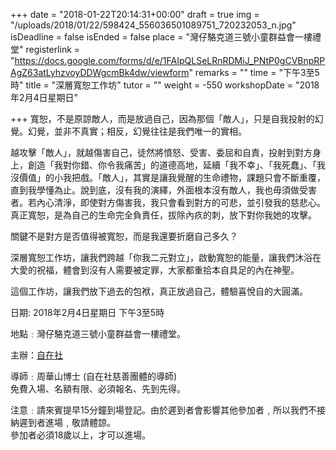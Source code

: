 +++
date = "2018-01-22T20:14:31+00:00"
draft = true
img = "/uploads/2018/01/22/598424_556036501089751_720232053_n.jpg"
isDeadline = false
isEnded = false
place = "灣仔駱克道三號小童群益會一樓禮堂"
registerlink = "https://docs.google.com/forms/d/e/1FAIpQLSeLRnRDMiJ_PNtP0gCVBnpRPAgZ63atLyhzvoyDDWgcmBk4dw/viewform"
remarks = ""
time = "下午3至5時"
title = "深層寬恕工作坊"
tutor = ""
weight = -550
workshopDate = "2018年2月4日星期日"

+++
寬恕，不是原諒敵人，而是放過自己，因為那個「敵人」，只是自我投射的幻覺。幻覺，並非不真實；相反，幻覺往往是我們唯一的實相。

越攻擊「敵人」，就越傷害自己，徒然將憤怒、受害、委屈和自責，投射到對方身上，創造「我對你錯、你令我痛苦」的道德高地，延續「我不幸」、「我死蠢」、「我沒價值」的小我把戲。「敵人」，其實是讓我覺醒的生命禮物，課題只會不斷重覆，直到我學懂為止。說到底，沒有我的演繹，外面根本沒有敵人，我也毋須做受害者。若內心清淨，即使對方傷害我，我只會看到對方的可悲，並引發我的慈悲心。真正寬恕，是為自己的生命完全負責任，拔除內疚的刺，放下對你我她的攻擊。

關鍵不是對方是否值得被寬恕，而是我還要折磨自己多久？

深層寬恕工作坊，讓我們跨越「你我二元對立」，啟動寬恕的能量，讓我們沐浴在大愛的祝福，體會到沒有人需要被定罪，大家都重拾本自具足的內在神聖。

這個工作坊，讓我們放下過去的包袱，真正放過自己，體驗喜悅自的大圓滿。

日期: 2018年2月4日星期日 下午3至5時

地點﹕灣仔駱克道三號小童群益會一樓禮堂。

主辦：[自在社](http://www.dreamspossible.hk/) 

導師﹕周華山博士 (自在社慈善團體的導師)  
免費入場、名額有限、必須報名、先到先得。

注意﹕請來賓提早15分鐘到場登記。由於遲到者會影響其他參加者﹐所以我們不接納遲到者進場﹐敬請體諒。  
參加者必須18歲以上，才可以進場。